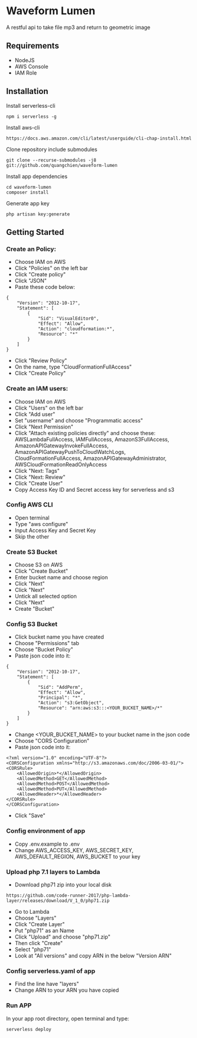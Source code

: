 # Waveform Lumen
A restful api to take file mp3 and return to geometric image

## Requirements
* NodeJS
* AWS Console
* IAM Role

## Installation
Install serverless-cli
````
npm i serverless -g
````

Install aws-cli
````
https://docs.aws.amazon.com/cli/latest/userguide/cli-chap-install.html
````

Clone repository include submodules
````
git clone --recurse-submodules -j8 git://github.com/quangchien/waveform-lumen
````

Install app dependencies
````
cd waveform-lumen
composer install
````

Generate app key
````
php artisan key:generate
````

## Getting Started

### Create an Policy:
* Choose IAM on AWS
* Click "Policies" on the left bar
* Click "Create policy"
* Click "JSON"
* Paste these code below:
````
{
    "Version": "2012-10-17",
    "Statement": [
        {
            "Sid": "VisualEditor0",
            "Effect": "Allow",
            "Action": "cloudformation:*",
            "Resource": "*"
        }
    ]
}
````
* Click "Review Policy"
* On the name, type "CloudFormationFullAccess"
* Click "Create Policy"

### Create an IAM users:
* Choose IAM on AWS
* Click "Users" on the left bar
* Click "Add user"
* Set "username" and choose "Programmatic access"
* Click "Next Permission"
* Click "Attach existing policies directly" and choose these: AWSLambdaFullAccess, IAMFullAccess, AmazonS3FullAccess, AmazonAPIGatewayInvokeFullAccess, AmazonAPIGatewayPushToCloudWatchLogs, CloudFormationFullAccess, AmazonAPIGatewayAdministrator, AWSCloudFormationReadOnlyAccess
* Click "Next: Tags"
* Click "Next: Review"
* Click "Create User"
* Copy Access Key ID and Secret access key for serverless and s3

### Config AWS CLI
* Open terminal
* Type "aws configure"
* Input Access Key and Secret Key
* Skip the other


### Create S3 Bucket
* Choose S3 on AWS
* Click "Create Bucket"
* Enter bucket name and choose region
* Click "Next"
* Click "Next"
* Untick all selected option
* Click "Next"
* Create "Bucket"

### Config S3 Bucket
* Click bucket name you have created
* Choose "Permissions" tab
* Choose "Bucket Policy"
* Paste json code into it:
````
{
    "Version": "2012-10-17",
    "Statement": [
        {
            "Sid": "AddPerm",
            "Effect": "Allow",
            "Principal": "*",
            "Action": "s3:GetObject",
            "Resource": "arn:aws:s3:::<YOUR_BUCKET_NAME>/*"
        }
    ]
}
````
* Change <YOUR_BUCKET_NAME> to your bucket name in the json code
* Choose "CORS Configuration"
* Paste json code into it:
````
<?xml version="1.0" encoding="UTF-8"?>
<CORSConfiguration xmlns="http://s3.amazonaws.com/doc/2006-03-01/">
<CORSRule>
    <AllowedOrigin>*</AllowedOrigin>
    <AllowedMethod>GET</AllowedMethod>
    <AllowedMethod>POST</AllowedMethod>
    <AllowedMethod>PUT</AllowedMethod>
    <AllowedHeader>*</AllowedHeader>
</CORSRule>
</CORSConfiguration>
````
* Click "Save"

### Config environment of app
* Copy .env.example to .env
* Change AWS_ACCESS_KEY, AWS_SECRET_KEY, AWS_DEFAULT_REGION, AWS_BUCKET to your key

### Upload php 7.1 layers to Lambda
* Download php71 zip into your local disk
````
https://github.com/code-runner-2017/php-lambda-layer/releases/download/V_1_0/php71.zip
````
* Go to Lambda
* Choose "Layers"
* Click "Create Layer"
* Put "php71" as an Name
* Click "Upload" and choose "php71.zip"
* Then click "Create"
* Select "php71"
* Look at "All versions" and copy ARN in the below "Version ARN"

### Config serverless.yaml of app
* Find the line have "layers"
* Change ARN to your ARN you have copied

### Run APP
In your app root directory, open terminal and type:
````
serverless deploy
````

